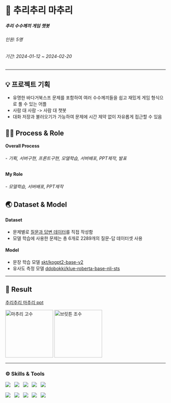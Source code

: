 # 🔮 추리추리 마추리
##### 추리 수수께끼 게임 챗봇
###### 인원: 5명
###### 기간: 2024-01-12 ~ 2024-02-20
-----------------
## 💡 프로젝트 기획
- 유명한 바다거북스프 문제를 포함하여 여러 수수께끼들을 쉽고 재밌게 게임 형식으로 풀 수 있는 어플
- 사람 대 사람 -> 사람 대 챗봇
- 대화 저장과 불러오기가 가능하여 문제에 시간 제약 없이 자유롭게 접근할 수 있음

## 👨‍💻 Process & Role
#### Overall Process
###### - 기획, 서버구현, 프론트구현, 모델학습, 서버배포, PPT제작, 발표  
#### My Role
###### - 모델학습, 서버배포, PPT제작  

## 🌏 Dataset & Model
#### Dataset
- 문제별로 [질문과 답변 데이터](https://github.com/moon-123/Matchuri-NLP-project/files/14344362/QADataset.xlsx)를 직접 작성함
- 모델 학습에 사용한 문제는 총 6개로 2289개의 질문-답 데이터셋 사용

#### Model
- 문장 학습 모델 [skt/kogpt2-base-v2](https://github.com/SKT-AI/KoGPT2)
- 유사도 측정 모델 [ddobokki/klue-roberta-base-nli-sts](https://huggingface.co/ddobokki/klue-roberta-base-nli-sts)
-----------------
## 🚀 Result
[추리추리 마추리 ppt](https://github.com/moon-123/Matchuri-NLP-project/files/14343951/ppt.pdf)

<img src="https://github.com/moon-123/Matchuri-NLP-project/assets/59769304/101c7ea9-0af9-4dd3-8906-e1768dbbdffe" alt="마추리 고수" style="width: 150px;">
<img src="https://github.com/moon-123/Matchuri-NLP-project/assets/59769304/b3eefeda-9f1c-4242-8e8a-73ed88a77595" alt="브릿튼 조수" style="width: 150px;">


-----------------
### ⚙️ Skills & Tools

<p>
  <img src="https://img.shields.io/badge/PyTorch-EE4C2C?style=flat&logo=pytorch&logoColor=white"/>&nbsp;&nbsp;
  <img src="https://img.shields.io/badge/HTML5-E34F26?style=flat&logo=html5&logoColor=white"/>&nbsp;&nbsp;
  <img src="https://img.shields.io/badge/CSS3-1572B6?style=flat&logo=css3&logoColor=white"/>&nbsp;&nbsp;
  <img src="https://img.shields.io/badge/JavaScript-gray?style=flat&logo=JavaScript&logoColor=F7DF1E"/>&nbsp;&nbsp;
  <img src="https://img.shields.io/badge/FastAPI-009688?style=flat&logo=fastapi&logoColor=4479A1"/>&nbsp;&nbsp;
</p>

<p>
  <img src="https://img.shields.io/badge/Colab-F37626?style=flat&logo=googlecolab&logoColor=white"/>&nbsp;&nbsp;
  <img src="https://img.shields.io/badge/VScode-007ACC?style=flat&logo=visualstudiocode&logoColor=white"/>&nbsp;&nbsp;
  <img src="https://img.shields.io/badge/Discord-5865F2?style=flat&logo=Discord&logoColor=white"/>&nbsp;&nbsp;
  <img src="https://img.shields.io/badge/AWSEC2-FF9900?style=flat&logo=amazonec2&logoColor=white"/>&nbsp;&nbsp;
  <img src="https://img.shields.io/badge/AWSS3-569A31?style=flat&logo=amazons3&logoColor=white"/>&nbsp;&nbsp;

  
</p>
